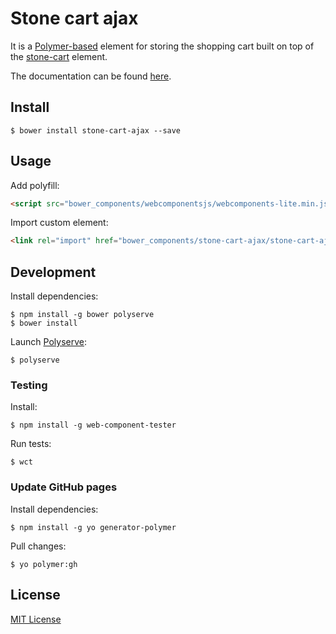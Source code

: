 # Stone cart ajax

It is a [Polymer-based](https://www.polymer-project.org) element for storing the shopping cart built on top of the [stone-cart](/dnesteryuk/stone-cart) element.

The documentation can be found [here](http://dnesteryuk.github.io/stone-cart/).

## Install

```
$ bower install stone-cart-ajax --save
```

## Usage

Add polyfill:

```html
<script src="bower_components/webcomponentsjs/webcomponents-lite.min.js"></script>
```

Import custom element:

```html
<link rel="import" href="bower_components/stone-cart-ajax/stone-cart-ajax.html">
```

## Development

Install dependencies:

```
$ npm install -g bower polyserve
$ bower install
```

Launch [Polyserve](https://github.com/polymerlabs/polyserve):

```
$ polyserve
```

### Testing

Install:

```
$ npm install -g web-component-tester
```

Run tests:

```
$ wct
```

### Update GitHub pages

Install dependencies:

```
$ npm install -g yo generator-polymer
```

Pull changes:

```
$ yo polymer:gh
```

## License

[MIT License](https://opensource.org/licenses/MIT)

